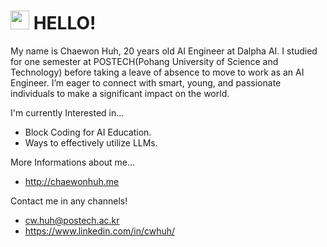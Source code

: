# <img src = "https://raw.githubusercontent.com/MartinHeinz/MartinHeinz/master/wave.gif" width = 30px height=30px> HELLO!

My name is Chaewon Huh, 20 years old AI Engineer at Dalpha AI.
I studied for one semester at POSTECH(Pohang University of Science and Technology) before taking a leave of absence to move to work as an AI Engineer.
I’m eager to connect with smart, young, and passionate individuals to make a significant impact on the world.


I'm currently Interested in...
- Block Coding for AI Education.
- Ways to effectively utilize LLMs.

More Informations about me...
- http://chaewonhuh.me

Contact me in any channels!
- cw.huh@postech.ac.kr
- https://www.linkedin.com/in/cwhuh/

